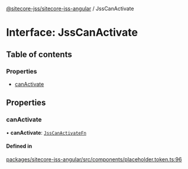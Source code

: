 [@sitecore-jss/sitecore-jss-angular](../README.md) / JssCanActivate

# Interface: JssCanActivate

## Table of contents

### Properties

- [canActivate](JssCanActivate.md#canactivate)

## Properties

### canActivate

• **canActivate**: [`JssCanActivateFn`](JssCanActivateFn.md)

#### Defined in

[packages/sitecore-jss-angular/src/components/placeholder.token.ts:96](https://github.com/Sitecore/jss/blob/6903eb368/packages/sitecore-jss-angular/src/components/placeholder.token.ts#L96)
